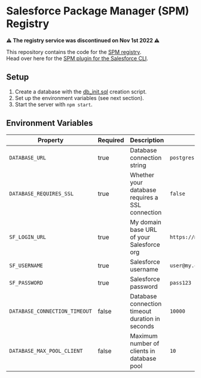 # Salesforce Package Manager (SPM) Registry

**⚠️ The registry service was discontinued on Nov 1st 2022 ⚠️**

This repository contains the code for the [SPM registry](https://spm-registry.herokuapp.com/).<br/>
Head over here for the [SPM plugin for the Salesforce CLI](https://github.com/pozil/spm-plugin).

## Setup

1. Create a database with the [db_init.sql](db_init.sql) creation script.
1. Set up the environment variables (see next section).
1. Start the server with `npm start`.

## Environment Variables

| Property                      | Required | Description                                     | Example/Default                             |
| ----------------------------- | -------- | ----------------------------------------------- | ------------------------------------------- |
| `DATABASE_URL`                | true     | Database connection string                      | `postgres://user:password@host:port/dbname` |
| `DATABASE_REQUIRES_SSL`       | true     | Whether your database requires a SSL connection | `false`                                     |
| `SF_LOGIN_URL`                | true     | My domain base URL of your Salesforce org       | `https://my-org.lightning.force.com`        |
| `SF_USERNAME`                 | true     | Salesforce username                             | `user@my.org`                               |
| `SF_PASSWORD`                 | true     | Salesforce password                             | `pass123`                                   |
| `DATABASE_CONNECTION_TIMEOUT` | false    | Database connection timeout duration in seconds | `10000`                                     |
| `DATABASE_MAX_POOL_CLIENT`    | false    | Maximum number of clients in database pool      | `10`                                        |
